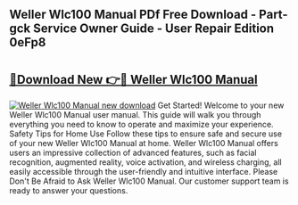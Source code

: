 ## Weller Wlc100 Manual PDf Free Download - Part-gck Service Owner Guide - User Repair Edition 0eFp8

# <h2><a href="http://bc36994.oget.top/?id=Weller+Wlc100+Manual">🔗Download New 👉🔴 Weller Wlc100 Manual</a></h2>

[![Weller Wlc100 Manual new download](https://i.imgur.com/5g1atiW.png)](http://bc36994.oget.top/?id=Weller+Wlc100+Manual)
Get Started! Welcome to your new Weller Wlc100 Manual user manual. This guide will walk you through everything you need to know to operate and maximize your experience. Safety Tips for Home Use Follow these tips to ensure safe and secure use of your new Weller Wlc100 Manual at home. Weller Wlc100 Manual offers users an impressive collection of advanced features, such as facial recognition, augmented reality, voice activation, and wireless charging, all easily accessible through the user-friendly and intuitive interface. Please Don't Be Afraid to Ask Weller Wlc100 Manual. Our customer support team is ready to answer your questions.
